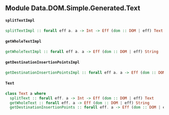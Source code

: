 ## Module Data.DOM.Simple.Generated.Text

#### `splitTextImpl`

``` purescript
splitTextImpl :: forall eff a. a -> Int -> Eff (dom :: DOM | eff) Text
```

#### `getWholeTextImpl`

``` purescript
getWholeTextImpl :: forall eff a. a -> Eff (dom :: DOM | eff) String
```

#### `getDestinationInsertionPointsImpl`

``` purescript
getDestinationInsertionPointsImpl :: forall eff a. a -> Eff (dom :: DOM | eff) NodeList
```

#### `Text`

``` purescript
class Text a where
  splitText :: forall eff. a -> Int -> Eff (dom :: DOM | eff) Text
  getWholeText :: forall eff. a -> Eff (dom :: DOM | eff) String
  getDestinationInsertionPoints :: forall eff. a -> Eff (dom :: DOM | eff) NodeList
```


